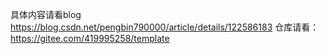 具体内容请看blog
https://blog.csdn.net/pengbin790000/article/details/122586183
仓库请看：
https://gitee.com/419995258/template
